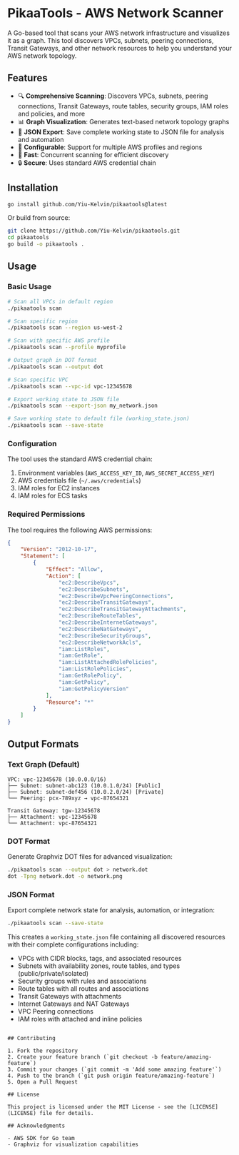 # PikaaTools - AWS Network Scanner

A Go-based tool that scans your AWS network infrastructure and visualizes it as a graph. This tool discovers VPCs, subnets, peering connections, Transit Gateways, and other network resources to help you understand your AWS network topology.

## Features

- 🔍 **Comprehensive Scanning**: Discovers VPCs, subnets, peering connections, Transit Gateways, route tables, security groups, IAM roles and policies, and more
- 📊 **Graph Visualization**: Generates text-based network topology graphs
- 💾 **JSON Export**: Save complete working state to JSON file for analysis and automation
- 🔧 **Configurable**: Support for multiple AWS profiles and regions
- 🚀 **Fast**: Concurrent scanning for efficient discovery
- 🔒 **Secure**: Uses standard AWS credential chain

## Installation

```bash
go install github.com/Yiu-Kelvin/pikaatools@latest
```

Or build from source:

```bash
git clone https://github.com/Yiu-Kelvin/pikaatools.git
cd pikaatools
go build -o pikaatools .
```

## Usage

### Basic Usage

```bash
# Scan all VPCs in default region
./pikaatools scan

# Scan specific region
./pikaatools scan --region us-west-2

# Scan with specific AWS profile
./pikaatools scan --profile myprofile

# Output graph in DOT format
./pikaatools scan --output dot

# Scan specific VPC
./pikaatools scan --vpc-id vpc-12345678

# Export working state to JSON file
./pikaatools scan --export-json my_network.json

# Save working state to default file (working_state.json)
./pikaatools scan --save-state
```

### Configuration

The tool uses the standard AWS credential chain:
1. Environment variables (`AWS_ACCESS_KEY_ID`, `AWS_SECRET_ACCESS_KEY`)
2. AWS credentials file (`~/.aws/credentials`)
3. IAM roles for EC2 instances
4. IAM roles for ECS tasks

### Required Permissions

The tool requires the following AWS permissions:

```json
{
    "Version": "2012-10-17",
    "Statement": [
        {
            "Effect": "Allow",
            "Action": [
                "ec2:DescribeVpcs",
                "ec2:DescribeSubnets",
                "ec2:DescribeVpcPeeringConnections",
                "ec2:DescribeTransitGateways",
                "ec2:DescribeTransitGatewayAttachments",
                "ec2:DescribeRouteTables",
                "ec2:DescribeInternetGateways",
                "ec2:DescribeNatGateways",
                "ec2:DescribeSecurityGroups",
                "ec2:DescribeNetworkAcls",
                "iam:ListRoles",
                "iam:GetRole",
                "iam:ListAttachedRolePolicies",
                "iam:ListRolePolicies",
                "iam:GetRolePolicy",
                "iam:GetPolicy",
                "iam:GetPolicyVersion"
            ],
            "Resource": "*"
        }
    ]
}
```

## Output Formats

### Text Graph (Default)
```
VPC: vpc-12345678 (10.0.0.0/16)
├── Subnet: subnet-abc123 (10.0.1.0/24) [Public]
├── Subnet: subnet-def456 (10.0.2.0/24) [Private]
└── Peering: pcx-789xyz → vpc-87654321

Transit Gateway: tgw-12345678
├── Attachment: vpc-12345678
└── Attachment: vpc-87654321
```

### DOT Format
Generate Graphviz DOT files for advanced visualization:

```bash
./pikaatools scan --output dot > network.dot
dot -Tpng network.dot -o network.png
```

### JSON Format
Export complete network state for analysis, automation, or integration:

```bash
./pikaatools scan --save-state
```

This creates a `working_state.json` file containing all discovered resources with their complete configurations including:
- VPCs with CIDR blocks, tags, and associated resources
- Subnets with availability zones, route tables, and types (public/private/isolated)
- Security groups with rules and associations
- Route tables with all routes and associations
- Transit Gateways with attachments
- Internet Gateways and NAT Gateways
- VPC Peering connections
- IAM roles with attached and inline policies
```

## Contributing

1. Fork the repository
2. Create your feature branch (`git checkout -b feature/amazing-feature`)
3. Commit your changes (`git commit -m 'Add some amazing feature'`)
4. Push to the branch (`git push origin feature/amazing-feature`)
5. Open a Pull Request

## License

This project is licensed under the MIT License - see the [LICENSE](LICENSE) file for details.

## Acknowledgments

- AWS SDK for Go team
- Graphviz for visualization capabilities